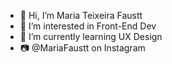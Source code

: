- 👋 Hi, I’m Maria Teixeira Faustt   
- 👀 I’m interested in Front-End Dev  
- 🌱 I’m currently learning UX Design   
- 📷 @MariaFaustt on Instagram 

<!---
MariaLTN/MariaLTN is a ✨ special ✨ repository because its `README.md` (this file) appears on your GitHub profile.
You can click the Preview link to take a look at your changes.
--->

